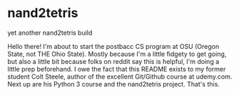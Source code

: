 # nand2tetris
yet another nand2tetris build

Hello there! I'm about to start the postbacc CS program at OSU (Oregon State, not THE Ohio State). Mostly because I'm a little fidgety to get going, but also a little bit because folks on reddit say this is helpful, I'm doing a little prep beforehand. I owe the fact that this README exists to my former student Colt Steele, author of the excellent Git/Github course at udemy.com. Next up are his Python 3 course and the nand2tetris project. That's this. 
